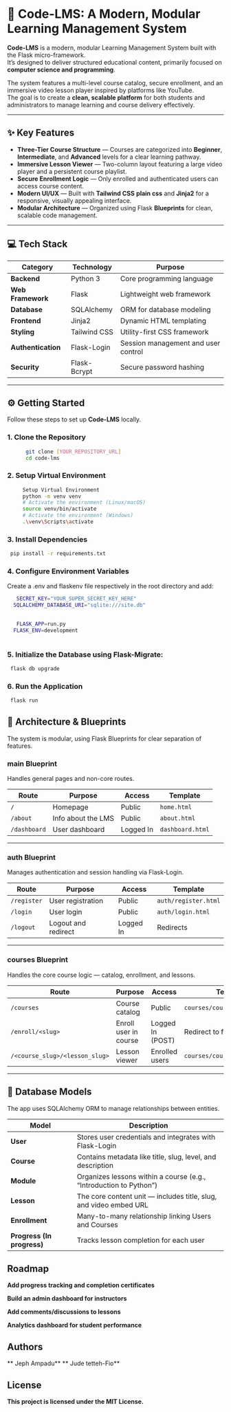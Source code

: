 # 🚀 Code-LMS: A Modern, Modular Learning Management System

**Code-LMS** is a modern, modular Learning Management System built with the Flask micro-framework.  
It’s designed to deliver structured educational content, primarily focused on **computer science and programming**.

The system features a multi-level course catalog, secure enrollment, and an immersive video lesson player inspired by platforms like YouTube.  
The goal is to create a **clean, scalable platform** for both students and administrators to manage learning and course delivery effectively.

---

## ✨ Key Features

- **Three-Tier Course Structure** — Courses are categorized into **Beginner**, **Intermediate**, and **Advanced** levels for a clear learning pathway.  
- **Immersive Lesson Viewer** — Two-column layout featuring a large video player and a persistent course playlist.  
- **Secure Enrollment Logic** — Only enrolled and authenticated users can access course content.  
- **Modern UI/UX** — Built with **Tailwind CSS** **plain css** and **Jinja2** for a responsive, visually appealing interface.  
- **Modular Architecture** — Organized using Flask **Blueprints** for clean, scalable code management.

---

## 💻 Tech Stack

| Category | Technology | Purpose |
|-----------|-------------|----------|
| **Backend** | Python 3 | Core programming language |
| **Web Framework** | Flask | Lightweight web framework |
| **Database** | SQLAlchemy | ORM for database modeling |
| **Frontend** | Jinja2 | Dynamic HTML templating |
| **Styling** | Tailwind CSS | Utility-first CSS framework |
| **Authentication** | Flask-Login | Session management and user control |
| **Security** | Flask-Bcrypt | Secure password hashing |

---

## ⚙️ Getting Started

Follow these steps to set up **Code-LMS** locally.

### 1. Clone the Repository
  ```bash
        git clone [YOUR_REPOSITORY_URL]
        cd code-lms
```

###  2. Setup Virtual Environment

   ```bash
        Setup Virtual Environment
        python -m venv venv
        # Activate the environment (Linux/macOS)
        source venv/bin/activate
        # Activate the environment (Windows)
        .\venv\Scripts\activate
   ```

### 3. Install Dependencies
   ```bash 
    pip install -r requirements.txt
 ```


### 4. Configure Environment Variables
Create a .env and flaskenv file respectively in the root directory and add:
```bash 
   SECRET_KEY="YOUR_SUPER_SECRET_KEY_HERE"
  SQLALCHEMY_DATABASE_URI="sqlite:///site.db"
 
 ```
```bash 
   FLASK_APP=run.py
  FLASK_ENV=development
 
 ```

###  5. Initialize the Database using Flask-Migrate:

```bash 
 flask db upgrade

 ```
### 6. Run the Application
```bash 
 flask run

 ```

## 🧩 Architecture & Blueprints

The system is modular, using Flask Blueprints for clear separation of features.

### **main Blueprint**
Handles general pages and non-core routes.

| Route | Purpose | Access | Template |
|-------|----------|--------|-----------|
| `/` | Homepage | Public | `home.html` |
| `/about` | Info about the LMS | Public | `about.html` |
| `/dashboard` | User dashboard | Logged In | `dashboard.html` |

---

### **auth Blueprint**
Manages authentication and session handling via Flask-Login.

| Route | Purpose | Access | Template |
|-------|----------|--------|-----------|
| `/register` | User registration | Public | `auth/register.html` |
| `/login` | User login | Public | `auth/login.html` |
| `/logout` | Logout and redirect | Logged In | Redirects |

---

### **courses Blueprint**
Handles the core course logic — catalog, enrollment, and lessons.

| Route | Purpose | Access | Template |
|-------|----------|--------|-----------|
| `/courses` | Course catalog | Public | `courses/course_catalog.html` |
| `/enroll/<slug>` | Enroll user in course | Logged In (POST) | Redirect to first lesson |
| `/<course_slug>/<lesson_slug>` | Lesson viewer | Enrolled users | `courses/course_lesson.html` |

---

## 🧱 Database Models

The app uses SQLAlchemy ORM to manage relationships between entities.

| Model | Description |
|--------|-------------|
| **User** | Stores user credentials and integrates with Flask-Login |
| **Course** | Contains metadata like title, slug, level, and description |
| **Module** | Organizes lessons within a course (e.g., “Introduction to Python”) |
| **Lesson** | The core content unit — includes title, slug, and video embed URL |
| **Enrollment** | Many-to-many relationship linking Users and Courses |
| **Progress (In progress)** | Tracks lesson completion for each user |



## Roadmap
   **Add progress tracking and completion certificates**
    
   **Build an admin dashboard for instructors**
    
   **Add comments/discussions to lessons**
    
   **Analytics dashboard for student performance**


## Authors

  ** Jeph Ampadu**
  ** Jude tetteh-Fio**

## License

  **This project is licensed under the MIT License.**

